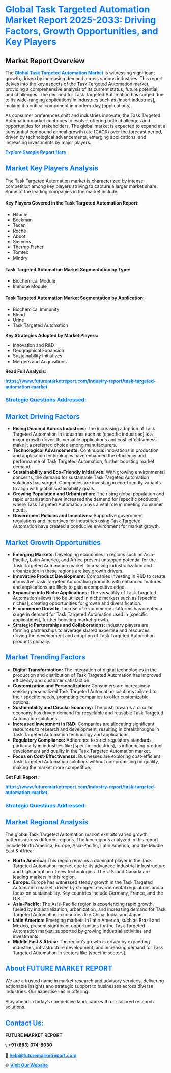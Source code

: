 <h1 style="color: #007BFF;">Global Task Targeted Automation Market Report 2025-2033: Driving Factors, Growth Opportunities, and Key Players</h1>

<section id="overview">
<h2>Market Report Overview</h2>
<p>The <a href="https://www.futuremarketreport.com/industry-report/task-targeted-automation-market" style="color: #007BFF; text-decoration: none;"><strong>Global Task Targeted Automation Market</strong></a> is witnessing significant growth, driven by increasing demand across various industries. This report delves into the key aspects of the Task Targeted Automation market, providing a comprehensive analysis of its current status, future potential, and challenges. The demand for Task Targeted Automation has surged due to its wide-ranging applications in industries such as [insert industries], making it a critical component in modern-day [applications].</p>
<p>As consumer preferences shift and industries innovate, the Task Targeted Automation market continues to evolve, offering both challenges and opportunities for stakeholders. The global market is expected to expand at a substantial compound annual growth rate (CAGR) over the forecast period, driven by technological advancements, emerging applications, and increasing investments by major players.</p>
</section>

<section id="overview">
<p><a href="https://www.futuremarketreport.com/request-sample/reportId=127593" style="color: #007BFF; text-decoration: none;"><strong>Explore Sample Report Here</strong></a></p>
</section>

<section id="key-players">
<h2 style="color: #007BFF;">Market Key Players Analysis</h2>
<p>The Task Targeted Automation market is characterized by intense competition among key players striving to capture a larger market share. Some of the leading companies in the market include:</p>
<h4>Key Players Covered in the Task Targeted Automation Report:</h4>
<ul><li>Hitachi</li><li>Beckman</li><li>Tecan</li><li>Roche</li><li>Abbot</li><li>Siemens</li><li>Thermo Fisher</li><li>Tomtec</li><li>Mindry</li></ul>
<h4>Task Targeted Automation Market Segmentation by Type:</h4>
<ul><li>Biochemical Module</li><li>Immune Module</li></ul>

<h4>Task Targeted Automation Market Segmentation by Application:</h4>
<ul><li>Biochemical Immunity</li><li>Blood</li><li>Urine</li><li>Task Targeted Automation</li></ul>
<p><strong>Key Strategies Adopted by Market Players:</strong></p>
<ul>
<li>Innovation and R&D</li>
<li>Geographical Expansion</li>
<li>Sustainability Initiatives</li>
<li>Mergers and Acquisitions</li>
</ul>
</section>

<section>
<p><strong>Read Full Analysis: </strong></p><a href="https://www.futuremarketreport.com/industry-report/task-targeted-automation-market" style="color: #007BFF; text-decoration: none;"><strong>https://www.futuremarketreport.com/industry-report/task-targeted-automation-market</strong></a>
<h3 style="color: #007BFF;">Strategic Questions Addressed:</h3>
</section>

<section id="driving-factors">
<h2 style="color: #007BFF;">Market Driving Factors</h2>
<ul>
<li><strong>Rising Demand Across Industries:</strong> The increasing adoption of Task Targeted Automation in industries such as [specific industries] is a major growth driver. Its versatile applications and cost-effectiveness make it a preferred choice among manufacturers.</li>
<li><strong>Technological Advancements:</strong> Continuous innovations in production and application technologies have enhanced the efficiency and performance of Task Targeted Automation, further boosting market demand.</li>
<li><strong>Sustainability and Eco-Friendly Initiatives:</strong> With growing environmental concerns, the demand for sustainable Task Targeted Automation solutions has surged. Companies are investing in eco-friendly variants to align with global sustainability goals.</li>
<li><strong>Growing Population and Urbanization:</strong> The rising global population and rapid urbanization have increased the demand for [specific products], where Task Targeted Automation plays a vital role in meeting consumer needs.</li>
<li><strong>Government Policies and Incentives:</strong> Supportive government regulations and incentives for industries using Task Targeted Automation have created a conducive environment for market growth.</li>
</ul>
</section>

<section id="growth-opportunities">
<h2 style="color: #007BFF;">Market Growth Opportunities</h2>
<ul>
<li><strong>Emerging Markets:</strong> Developing economies in regions such as Asia-Pacific, Latin America, and Africa present untapped potential for the Task Targeted Automation market. Increasing industrialization and urbanization in these regions are key growth drivers.</li>
<li><strong>Innovative Product Development:</strong> Companies investing in R&D to create innovative Task Targeted Automation products with enhanced features and applications are likely to gain a competitive edge.</li>
<li><strong>Expansion into Niche Applications:</strong> The versatility of Task Targeted Automation allows it to be utilized in niche markets such as [specific niches], creating opportunities for growth and diversification.</li>
<li><strong>E-commerce Growth:</strong> The rise of e-commerce platforms has created a surge in demand for Task Targeted Automation used in [specific applications], further boosting market growth.</li>
<li><strong>Strategic Partnerships and Collaborations:</strong> Industry players are forming partnerships to leverage shared expertise and resources, driving the development and adoption of Task Targeted Automation products globally.</li>
</ul>
</section>

<section id="trending-factors">
<h2 style="color: #007BFF;">Market Trending Factors</h2>
<ul>
<li><strong>Digital Transformation:</strong> The integration of digital technologies in the production and distribution of Task Targeted Automation has improved efficiency and customer satisfaction.</li>
<li><strong>Customization and Personalization:</strong> Consumers are increasingly seeking personalized Task Targeted Automation solutions tailored to their specific needs, prompting companies to offer customizable options.</li>
<li><strong>Sustainability and Circular Economy:</strong> The push towards a circular economy has driven demand for recyclable and reusable Task Targeted Automation solutions.</li>
<li><strong>Increased Investment in R&D:</strong> Companies are allocating significant resources to research and development, resulting in breakthroughs in Task Targeted Automation technology and applications.</li>
<li><strong>Regulatory Compliance:</strong> Adherence to strict regulatory standards, particularly in industries like [specific industries], is influencing product development and quality in the Task Targeted Automation market.</li>
<li><strong>Focus on Cost-Effectiveness:</strong> Businesses are exploring cost-efficient Task Targeted Automation solutions without compromising on quality, making the market more competitive.</li>
</ul>
</section>

<section>
<p><strong>Get Full Report: </strong></p><a href="https://www.futuremarketreport.com/industry-report/task-targeted-automation-market" style="color: #007BFF; text-decoration: none;"><strong>https://www.futuremarketreport.com/industry-report/task-targeted-automation-market</strong></a>
<h3 style="color: #007BFF;">Strategic Questions Addressed:</h3>
</section>


<section id="regional-analysis">
<h2 style="color: #007BFF;">Market Regional Analysis</h2>
<p>The global Task Targeted Automation market exhibits varied growth patterns across different regions. The key regions analyzed in this report include North America, Europe, Asia-Pacific, Latin America, and the Middle East & Africa:</p>
<ul>
<li><strong>North America:</strong> This region remains a dominant player in the Task Targeted Automation market due to its advanced industrial infrastructure and high adoption of new technologies. The U.S. and Canada are leading markets in this region.</li>
<li><strong>Europe:</strong> Europe has witnessed steady growth in the Task Targeted Automation market, driven by stringent environmental regulations and a focus on sustainability. Key countries include Germany, France, and the U.K.</li>
<li><strong>Asia-Pacific:</strong> The Asia-Pacific region is experiencing rapid growth, fueled by industrialization, urbanization, and increasing demand for Task Targeted Automation in countries like China, India, and Japan.</li>
<li><strong>Latin America:</strong> Emerging markets in Latin America, such as Brazil and Mexico, present significant opportunities for the Task Targeted Automation market, supported by growing industrial activities and investments.</li>
<li><strong>Middle East & Africa:</strong> The region’s growth is driven by expanding industries, infrastructure development, and increasing demand for Task Targeted Automation in sectors like [specific sectors].</li>
</ul>
</section>

<footer>
<h2 style="color: #007BFF;">About FUTURE MARKET REPORT</h2>
<p>We are a trusted name in market research and advisory services, delivering actionable insights and strategic support to businesses across diverse industries. Our expertise lies in offering:</p>

<p>Stay ahead in today’s competitive landscape with our tailored research solutions.</p>

<h2 style="color: #007BFF;">Contact Us:</h2>
<p><strong>FUTURE MARKET REPORT</strong></p>
<p>📞 <strong>+91 (883) 074-8030</strong></p>
<p>📧 <strong><a href="mailto:help@futuremarketreport.com" style="color: #007BFF;">help@futuremarketreport.com</a></strong></p>
<p>🌐 <strong><a href="https://www.futuremarketreport.com/" style="color: #007BFF;">Visit Our Website</a></strong></p>
</footer>